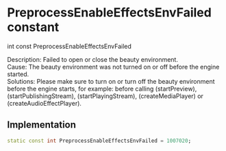 


# PreprocessEnableEffectsEnvFailed constant







int const PreprocessEnableEffectsEnvFailed
  




<p>Description: Failed to open or close the beauty environment. <br>Cause: The beauty environment was not turned on or off before the engine started. <br>Solutions: Please make sure to turn on or turn off the beauty environment before the engine starts, for example: before calling (startPreview), (startPublishingStream), (startPlayingStream), (createMediaPlayer) or (createAudioEffectPlayer).</p>



## Implementation

```dart
static const int PreprocessEnableEffectsEnvFailed = 1007020;
```







